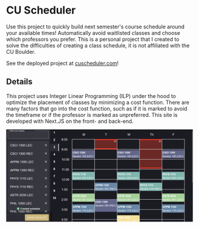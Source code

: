 
# CU Scheduler

Use this project to quickly build next semester's course schedule around your available times! Automatically avoid waitlisted classes and choose which professors you prefer. This is a personal project that I created to solve the difficulties of creating a class schedule, it is not affiliated with the CU Boulder.

See the deployed project at [cuscheduler.com](www.cuscheduler.com)!

## Details

This project uses Integer Linear Programming (ILP) under the hood to optimize the placement of classes by minimizing a cost function. There are many factors that go into the cost function, such as if it is marked to avoid the timeframe or if the professor is marked as unpreferred. This site is developed with Next.JS on the front- and back-end.

![Homepage Screenshot](public/cuscheduler_screenshot.png)